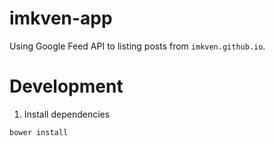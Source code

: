 # imkven-app

Using Google Feed API to listing posts from `imkven.github.io`.

# Development

1. Install dependencies
  ```
  bower install
  ```
